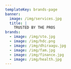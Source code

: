 ```yaml
---
templateKey: brands-page
banner:
  image: /img/services.jpg
  title: |
    TRUSTED BY THE PROS
brands:
  - image: /img/sto.jpg
  - image: /img/hdc.png
  - image: /img/dhiraagu.jpg
  - image: /img/fam.jpg
  - image: /img/finance.jpg
  - image: /img/health.jpg
---
```


